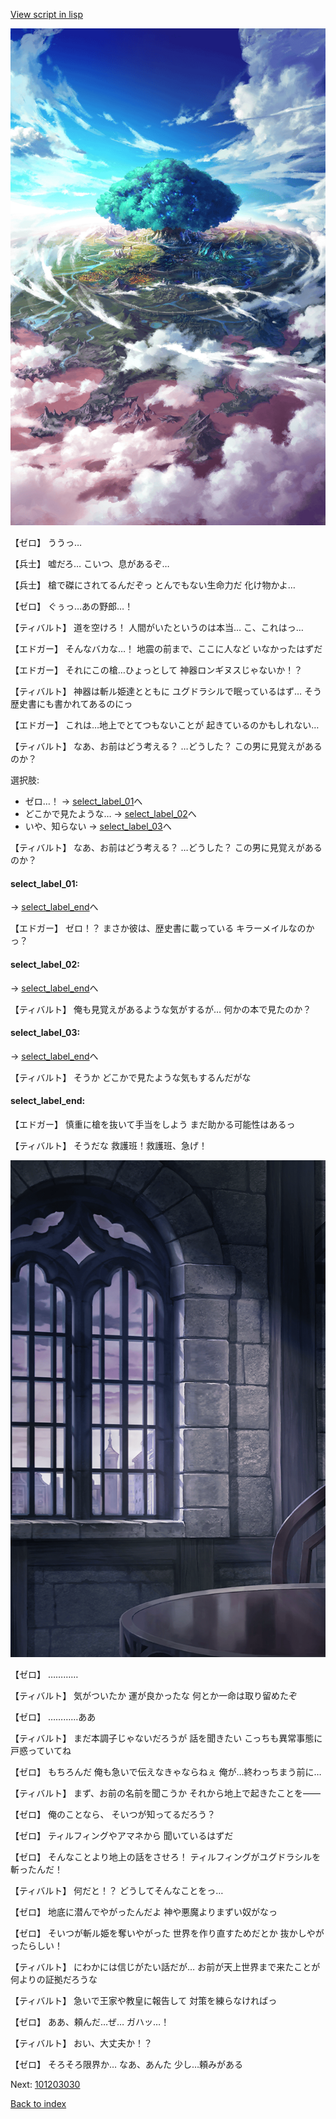 [View script in lisp](../scripts/101203020.txt)

![aerial_shoot.png](../images/backgrounds/aerial_shoot.png)

【ゼロ】
ううっ…

【兵士】
嘘だろ…
こいつ、息があるぞ…

【兵士】
槍で磔にされてるんだぞっ
とんでもない生命力だ
化け物かよ…

【ゼロ】
ぐぅっ…あの野郎…！

【ティバルト】
道を空けろ！
人間がいたというのは本当…
こ、これはっ…

【エドガー】
そんなバカな…！
地震の前まで、ここに人など
いなかったはずだ

【エドガー】
それにこの槍…ひょっとして
神器ロンギヌスじゃないか！？

【ティバルト】
神器は斬ル姫達とともに
ユグドラシルで眠っているはず…
そう歴史書にも書かれてあるのにっ

【エドガー】
これは…地上でとてつもないことが
起きているのかもしれない…

【ティバルト】
なあ、お前はどう考える？
…どうした？
この男に見覚えがあるのか？

選択肢:
- ゼロ…！ → [select_label_01](#select_label_01)へ
- どこかで見たような… → [select_label_02](#select_label_02)へ
- いや、知らない → [select_label_03](#select_label_03)へ


【ティバルト】
なあ、お前はどう考える？
…どうした？
この男に見覚えがあるのか？

#### select_label_01:
 → [select_label_end](#select_label_end)へ

【エドガー】
ゼロ！？
まさか彼は、歴史書に載っている
キラーメイルなのかっ？

#### select_label_02:
 → [select_label_end](#select_label_end)へ

【ティバルト】
俺も見覚えがあるような気がするが…
何かの本で見たのか？

#### select_label_03:
 → [select_label_end](#select_label_end)へ

【ティバルト】
そうか
どこかで見たような気もするんだがな

#### select_label_end:

【エドガー】
慎重に槍を抜いて手当をしよう
まだ助かる可能性はあるっ

【ティバルト】
そうだな
救護班！救護班、急げ！

![church_room.png](../images/backgrounds/church_room.png)

【ゼロ】
…………

【ティバルト】
気がついたか
運が良かったな
何とか一命は取り留めたぞ

【ゼロ】
…………ああ

【ティバルト】
まだ本調子じゃないだろうが
話を聞きたい
こっちも異常事態に戸惑っていてね

【ゼロ】
もちろんだ
俺も急いで伝えなきゃならねぇ
俺が…終わっちまう前に…

【ティバルト】
まず、お前の名前を聞こうか
それから地上で起きたことを――

【ゼロ】
俺のことなら、
そいつが知ってるだろう？

【ゼロ】
ティルフィングやアマネから
聞いているはずだ

【ゼロ】
そんなことより地上の話をさせろ！
ティルフィングがユグドラシルを
斬ったんだ！

【ティバルト】
何だと！？
どうしてそんなことをっ…

【ゼロ】
地底に潜んでやがったんだよ
神や悪魔よりまずい奴がなっ

【ゼロ】
そいつが斬ル姫を奪いやがった
世界を作り直すためだとか
抜かしやがったらしい！

【ティバルト】
にわかには信じがたい話だが…
お前が天上世界まで来たことが
何よりの証拠だろうな

【ティバルト】
急いで王家や教皇に報告して
対策を練らなければっ

【ゼロ】
ああ、頼んだ…ぜ…
ガハッ…！

【ティバルト】
おい、大丈夫か！？

【ゼロ】
そろそろ限界か…
なあ、あんた
少し…頼みがある

Next: [101203030](101203030.md)

[Back to index](index.md)
